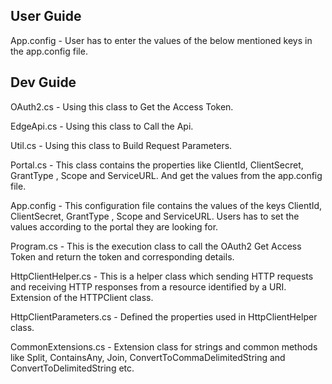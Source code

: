 User Guide
---------------------------------------------
App.config - User has to enter the values of the below mentioned keys in the app.config file.

<appSettings>    
	<!--Enter the client id from the portal.-->
    <add key="ClientId" value="" />
	<!--Enter the client secret from the portal.-->
    <add key="ClientSecret" value="" />
	<!--Default grant type is client_credentials-->
    <add key="GrantType" value="client_credentials" />
	<!--Default scope is all-->
    <add key="Scope" value="all" />
	<!--Enter the URL for the Service-->
    <add key="ServiceURL" value="https://[portal].csod.com/services/api/x/users/v1/employees" />	
</appSettings>
   

Dev Guide
--------------------------------------------
OAuth2.cs - Using this class to Get the Access Token.

EdgeApi.cs - Using this class to Call the Api.

Util.cs - Using this class to Build Request Parameters.

Portal.cs - This class contains the properties like  ClientId, ClientSecret, GrantType , Scope and ServiceURL. And get the values from the app.config file.

App.config - This configuration file contains the values of the keys ClientId, ClientSecret, GrantType , Scope and ServiceURL. Users has to set the values according to the portal they are looking for.

Program.cs - This is the execution class to call the OAuth2 Get Access Token and return the token and corresponding details.

HttpClientHelper.cs - This is a helper class which sending HTTP requests and receiving HTTP responses from a resource identified by a URI. Extension of the HTTPClient class.

HttpClientParameters.cs - Defined the properties used in HttpClientHelper class.

CommonExtensions.cs - Extension class for strings and common methods like Split, ContainsAny, Join, ConvertToCommaDelimitedString and ConvertToDelimitedString etc.

